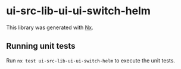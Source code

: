 # ui-src-lib-ui-ui-switch-helm

This library was generated with [Nx](https://nx.dev).

## Running unit tests

Run `nx test ui-src-lib-ui-ui-switch-helm` to execute the unit tests.
